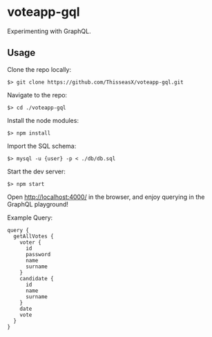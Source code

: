 # voteapp-gql

Experimenting with GraphQL.

## Usage

Clone the repo locally:

```
$> git clone https://github.com/ThisseasX/voteapp-gql.git
```

Navigate to the repo:

```
$> cd ./voteapp-gql
```

Install the node modules:

```
$> npm install
```

Import the SQL schema:

```
$> mysql -u {user} -p < ./db/db.sql
```

Start the dev server:

```
$> npm start
```

Open [http://localhost:4000/](http://localhost:4000/) in the browser, and enjoy querying in the GraphQL playground!

Example Query:

```
query {
  getAllVotes {
    voter {
      id
      password
      name
      surname
    }
    candidate {
      id
      name
      surname
    }
    date
    vote
  }
}
```
